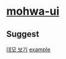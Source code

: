 # [mohwa-ui](https://github.com/mohwa/mohwaUI)


## Suggest

<a href="http://jsfiddle.net/mohwa/gznkrwjp/7/" target="_blank">데모 보기</a>
<a href="http://example.com/" target="_blank">example</a>
